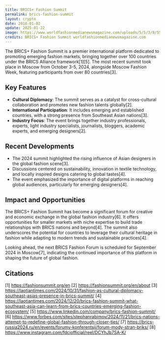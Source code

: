 ```yaml
---
title: BRICS+ Fashion Summit
permalink: brics-fashion-summit
layout: crypto
date: 2018-01-02
update: 2025-01-22
image: https://www.worldfashionmedianewsmagazine.com/uploads/5/5/3/8/5538124/ivgushchin-8442_orig.jpg
credits: BRICS+ Fashion Summit worldfashionmedianewsmagazine.com
---
```


The BRICS+ Fashion Summit is a premier international platform dedicated to promoting emerging fashion markets, bringing together over 100 countries under the BRICS Alliance framework[1][5]. The most recent summit took place in Moscow from October 3-5, 2024, alongside Moscow Fashion Week, featuring participants from over 80 countries[3].

## Key Features

- **Cultural Diplomacy**: The summit serves as a catalyst for cross-cultural collaboration and promotes new fashion talents globally[2].
- **International Participation**: It includes emerging and established countries, with a strong presence from Southeast Asian nations[3].
- **Industry Focus**: The event brings together industry professionals, experts, light industry specialists, journalists, bloggers, academic experts, and emerging designers[2].

## Recent Developments

- The 2024 summit highlighted the rising influence of Asian designers in the global fashion scene[3].
- Discussions centered on sustainability, innovation in textile technology, and locally inspired designs catering to global tastes[4].
- The event emphasized the importance of digital platforms in reaching global audiences, particularly for emerging designers[4].

## Impact and Opportunities

The BRICS+ Fashion Summit has become a significant forum for creative and economic exchange in the global fashion industry[6]. It offers opportunities for smaller markets with niche expertise to build trade relationships with BRICS nations and beyond[4]. The summit also underscores the potential for countries to leverage their cultural heritage in fashion while adapting to modern trends and sustainable practices[4].

Looking ahead, the next BRICS Fashion Forum is scheduled for September 2024 in Moscow[7], indicating the continued importance of this platform in shaping the future of global fashion.

## Citations

[1] https://fashionsummit.org/en
[2] https://fashionsummit.org/en/about
[3] https://laotiantimes.com/2024/10/31/fashion-as-cultural-diplomacy-southeast-asias-presence-in-brics-summit/
[4] https://laotiantimes.com/2024/12/20/brics-fashion-summit-what-southeast-asia-can-learn-from-brics-countries-emerging-fashion-ecosystem/
[5] https://www.linkedin.com/company/brics-fashion-summit/
[6] https://www.forbes.com/sites/stephanrabimov/2024/11/21/brics-nations-attempt-to-redefine-global-fashion-through-closer-ties/
[7] https://brics-russia2024.ru/en/events/forumy-konferentsii/forum-mody-stran-briks/
[8] https://www.instagram.com/fdciofficial/reel/DCYhJb7SA-K/
